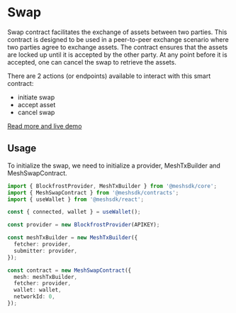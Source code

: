 # Swap

Swap contract facilitates the exchange of assets between two parties. This contract is designed to be used in a peer-to-peer exchange scenario where two parties agree to exchange assets. The contract ensures that the assets are locked up until it is accepted by the other party. At any point before it is accepted, one can cancel the swap to retrieve the assets.

There are 2 actions (or endpoints) available to interact with this smart contract:

- initiate swap
- accept asset
- cancel swap

[Read more and live demo](https://meshjs.dev/smart-contracts/swap)

## Usage

To initialize the swap, we need to initialize a provider, MeshTxBuilder and MeshSwapContract.

```typescript
import { BlockfrostProvider, MeshTxBuilder } from '@meshsdk/core';
import { MeshSwapContract } from '@meshsdk/contracts';
import { useWallet } from '@meshsdk/react';

const { connected, wallet } = useWallet();

const provider = new BlockfrostProvider(APIKEY);

const meshTxBuilder = new MeshTxBuilder({
  fetcher: provider,
  submitter: provider,
});

const contract = new MeshSwapContract({
  mesh: meshTxBuilder,
  fetcher: provider,
  wallet: wallet,
  networkId: 0,
});
```
